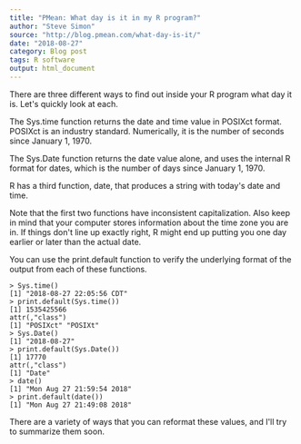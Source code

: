 ```yaml
---
title: "PMean: What day is it in my R program?"
author: "Steve Simon"
source: "http://blog.pmean.com/what-day-is-it/"
date: "2018-08-27"
category: Blog post
tags: R software
output: html_document
---
```


There are three different ways to find out inside your R program what
day it is. Let's quickly look at each.

<!---More--->

The Sys.time function returns the date and time value in POSIXct format.
POSIXct is an industry standard. Numerically, it is the number of
seconds since January 1, 1970.

The Sys.Date function returns the date value alone, and uses the
internal R format for dates, which is the number of days since January
1, 1970.

R has a third function, date, that produces a string with today's date
and time.

Note that the first two functions have inconsistent capitalization. Also
keep in mind that your computer stores information about the time zone
you are in. If things don't line up exactly right, R might end up
putting you one day earlier or later than the actual date.

You can use the print.default function to verify the underlying format
of the output from each of these functions.

    > Sys.time()
    [1] "2018-08-27 22:05:56 CDT"
    > print.default(Sys.time())
    [1] 1535425566
    attr(,"class")
    [1] "POSIXct" "POSIXt" 
    > Sys.Date()
    [1] "2018-08-27"
    > print.default(Sys.Date())
    [1] 17770
    attr(,"class")
    [1] "Date"
    > date()
    [1] "Mon Aug 27 21:59:54 2018"
    > print.default(date())
    [1] "Mon Aug 27 21:49:08 2018"

There are a variety of ways that you can reformat these values, and I'll
try to summarize them soon.


